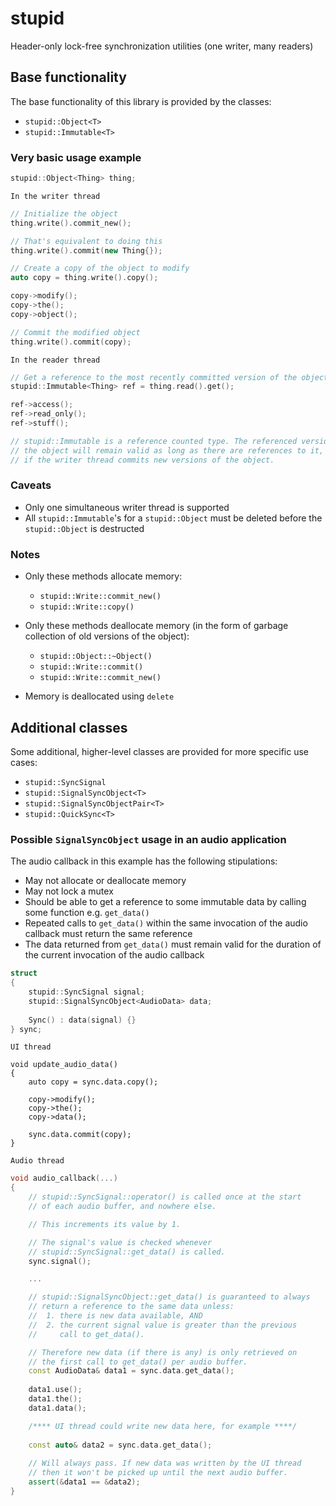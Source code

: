 # stupid
Header-only lock-free synchronization utilities (one writer, many readers)

## Base functionality

The base functionality of this library is provided by the classes:
* `stupid::Object<T>`
* `stupid::Immutable<T>`

### Very basic usage example

```c++
stupid::Object<Thing> thing;
```

`In the writer thread`
```c++
// Initialize the object
thing.write().commit_new();

// That's equivalent to doing this
thing.write().commit(new Thing{});

// Create a copy of the object to modify
auto copy = thing.write().copy();

copy->modify();
copy->the();
copy->object();

// Commit the modified object
thing.write().commit(copy);
```
`In the reader thread`
```c++
// Get a reference to the most recently committed version of the object
stupid::Immutable<Thing> ref = thing.read().get();

ref->access();
ref->read_only();
ref->stuff();

// stupid::Immutable is a reference counted type. The referenced version of
// the object will remain valid as long as there are references to it, even
// if the writer thread commits new versions of the object.

```

### Caveats
* Only one simultaneous writer thread is supported
* All `stupid::Immutable`'s for a `stupid::Object` must be deleted before the `stupid::Object` is destructed

### Notes
* Only these methods allocate memory:
    - `stupid::Write::commit_new()`
    - `stupid::Write::copy()`

* Only these methods deallocate memory (in the form of garbage collection of old versions of the object):
    - `stupid::Object::~Object()`
    - `stupid::Write::commit()`
    - `stupid::Write::commit_new()`
 
* Memory is deallocated using `delete`

## Additional classes

Some additional, higher-level classes are provided for more specific use cases:
* `stupid::SyncSignal`
* `stupid::SignalSyncObject<T>`
* `stupid::SignalSyncObjectPair<T>`
* `stupid::QuickSync<T>`

### Possible `SignalSyncObject` usage in an audio application

The audio callback in this example has the following stipulations:
 - May not allocate or deallocate memory
 - May not lock a mutex
 - Should be able to get a reference to some immutable data by calling some function e.g. `get_data()`
 - Repeated calls to `get_data()` within the same invocation of the audio callback must return the same reference
 - The data returned from `get_data()` must remain valid for the duration of the current invocation of the audio callback

```c++
struct
{
	stupid::SyncSignal signal;
	stupid::SignalSyncObject<AudioData> data;
	
	Sync() : data(signal) {}
} sync;
```

`UI thread`
```c+++
void update_audio_data()
{
	auto copy = sync.data.copy();

	copy->modify();
	copy->the();
	copy->data();
	
	sync.data.commit(copy);
}
```
`Audio thread`
```c++
void audio_callback(...)
{
	// stupid::SyncSignal::operator() is called once at the start
	// of each audio buffer, and nowhere else.

	// This increments its value by 1.

	// The signal's value is checked whenever
	// stupid::SyncSignal::get_data() is called.
	sync.signal();

	...

	// stupid::SignalSyncObject::get_data() is guaranteed to always
	// return a reference to the same data unless:
	//  1. there is new data available, AND
	//  2. the current signal value is greater than the previous
	//     call to get_data().

	// Therefore new data (if there is any) is only retrieved on
	// the first call to get_data() per audio buffer.
	const AudioData& data1 = sync.data.get_data();
	
	data1.use();
	data1.the();
	data1.data();

	/**** UI thread could write new data here, for example ****/
	
	const auto& data2 = sync.data.get_data();
	
	// Will always pass. If new data was written by the UI thread
	// then it won't be picked up until the next audio buffer.
	assert(&data1 == &data2);
}

```
